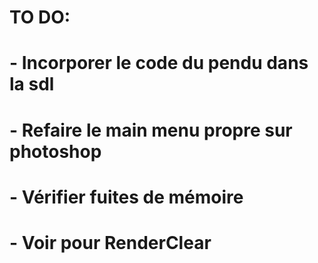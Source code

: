 # TO DO:
#       - Incorporer le code du pendu dans la sdl
#       - Refaire le main menu propre sur photoshop
#       - Vérifier fuites de mémoire
#       - Voir pour RenderClear